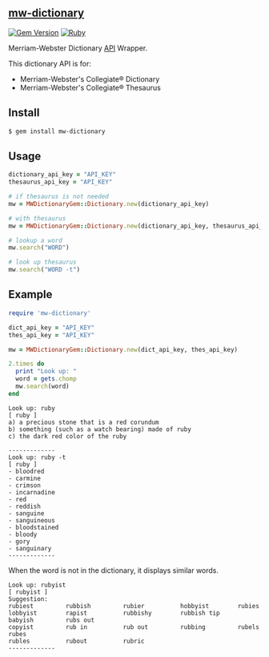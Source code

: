 ## [mw-dictionary](https://rubygems.org/gems/mw-dictionary)
[![Gem Version](https://badge.fury.io/rb/mw-dictionary.png)](https://badge.fury.io/rb/mw-dictionary)
[![Ruby](https://img.shields.io/badge/Ruby-2.7.0-red)](#) 


Merriam-Webster Dictionary [API](https://dictionaryapi.com/products/index) Wrapper.

This dictionary API is for:
- Merriam-Webster's Collegiate® Dictionary
- Merriam-Webster's Collegiate® Thesaurus

## Install
```sh
$ gem install mw-dictionary
```

## Usage
```rb
dictionary_api_key = "API_KEY" 
thesaurus_api_key = "API_KEY"

# if thesaurus is not needed
mw = MWDictionaryGem::Dictionary.new(dictionary_api_key)

# with thesaurus
mw = MWDictionaryGem::Dictionary.new(dictionary_api_key, thesaurus_api_key)

# lookup a word
mw.search("WORD")

# look up thesaurus
mw.search("WORD -t")
```

## Example
```rb
require 'mw-dictionary'

dict_api_key = "API_KEY"
thes_api_key = "API_KEY"

mw = MWDictionaryGem::Dictionary.new(dict_api_key, thes_api_key)

2.times do
  print "Look up: "
  word = gets.chomp
  mw.search(word)
end
```

```
Look up: ruby
[ ruby ]
a) a precious stone that is a red corundum
b) something (such as a watch bearing) made of ruby
c) the dark red color of the ruby

-------------
Look up: ruby -t
[ ruby ]
- bloodred
- carmine
- crimson
- incarnadine
- red
- reddish
- sanguine
- sanguineous
- bloodstained
- bloody
- gory
- sanguinary
-------------
```

When the word is not in the dictionary, it displays similar words.
```
Look up: rubyist
[ rubyist ]
Suggestion:
rubiest         rubbish         rubier          hobbyist        rubies          
lobbyist        rapist          rubbishy        rubbish tip     babyish         rubs out        
copyist         rub in          rub out         rubbing         rubels          rubes           
rubles          rubout          rubric          
-------------
```
